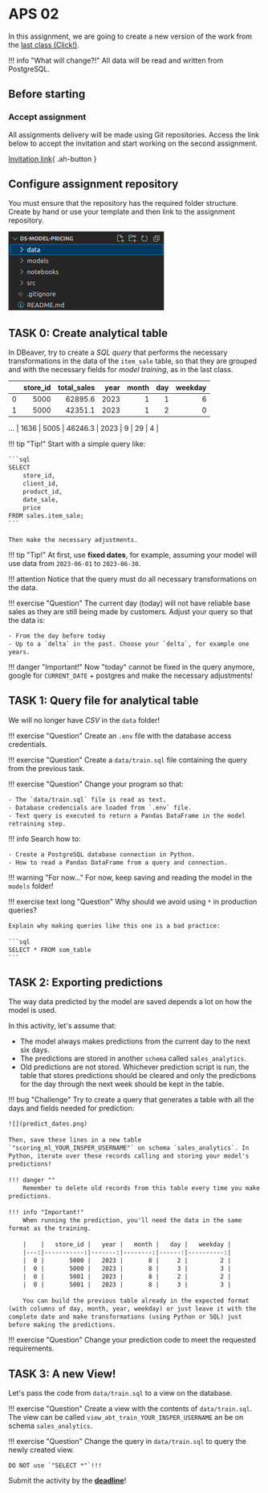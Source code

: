 # APS 02

In this assignment, we are going to create a new version of the work from the [last class (Click!)](practicing.md).

!!! info "What will change?!"
    All data will be read and written from PostgreSQL.

## Before starting

### Accept assignment

All assignments delivery will be made using Git repositories. Access the link below to accept the invitation and start working on the second assignment.

[Invitation link](https://classroom.github.com/a/HjoSiRHT){ .ah-button }

## Configure assignment repository

You must ensure that the repository has the required folder structure. Create by hand or use your template and then link to the assignment repository.

![](folder_structure.png)

## TASK 0: Create analytical table

In DBeaver, try to create a *SQL query* that performs the necessary transformations in the data of the `item_sale` table, so that they are grouped and with the necessary fields for *model training*, as in the last class.

|      |   store_id |   total_sales |   year |   month |   day |   weekday |
|-----:|-----------:|--------------:|-------:|--------:|------:|----------:|
|    0 |       5000 |      62895.6  |   2023 |       1 |     1 |         6 |
|    1 |       5000 |      42351.1  |   2023 |       1 |     2 |         0 |
...
| 1636 |       5005 |      46246.3  |   2023 |       9 |    29 |         4 |

!!! tip "Tip!"
    Start with a simple query like:

    ```sql
    SELECT
        store_id,
        client_id,
        product_id,
        date_sale,
        price
    FROM sales.item_sale;
    ```

    Then make the necessary adjustments.

!!! tip "Tip!"
    At first, use **fixed dates**, for example, assuming your model will use data from `2023-06-01` to `2023-06-30`.

!!! attention
    Notice that the query must do all necessary transformations on the data.

!!! exercise "Question"
    The current day (today) will not have reliable base sales as they are still being made by customers. Adjust your query so that the data is:

    - From the day before today
    - Up to a `delta` in the past. Choose your `delta`, for example one years.

!!! danger "Important!"
    Now "today" cannot be fixed in the query anymore, google for `CURRENT_DATE` + postgres and make the necessary adjustments!

## TASK 1: Query file for analytical table

We will no longer have *CSV* in the `data` folder!

!!! exercise "Question"
    Create an `.env` file with the database access credentials.


!!! exercise "Question"
    Create a `data/train.sql` file containing the query from the previous task.

!!! exercise "Question"
    Change your program so that:

    - The `data/train.sql` file is read as text.
    - Database credencials are loaded from `.env` file.
    - Text query is executed to return a Pandas DataFrame in the model retraining step.

!!! info
    Search how to:

    - Create a PostgreSQL database connection in Python.
    - How to read a Pandas DataFrame from a query and connection.

!!! warning "For now..."
    For now, keep saving and reading the model in the `models` folder!

!!! exercise text long "Question"
    Why should we avoid using `*` in production queries?
    
    Explain why making queries like this one is a bad practice:

    ```sql
    SELECT * FROM som_table
    ```

## TASK 2: Exporting predictions

The way data predicted by the model are saved depends a lot on how the model is used.

In this activity, let's assume that:

- The model always makes predictions from the current day to the next six days.
- The predictions are stored in another `schema` called `sales_analytics`.
- Old predictions are not stored. Whichever prediction script is run, the table that stores predictions should be cleared and only the predictions for the day through the next week should be kept in the table.

!!! bug "Challenge"
    Try to create a query that generates a table with all the days and fields needed for prediction:

    ![](predict_dates.png)

    Then, save these lines in a new table `"scoring_ml_YOUR_INSPER_USERNAME"` on schema `sales_analytics`. In Python, iterate over these records calling and storing your model's predictions!

    !!! danger ""
        Remember to delete old records from this table every time you make predictions.

    !!! info "Important!"
        When running the prediction, you'll need the data in the same format as the training.

        |    |   store_id |   year |   month |   day |   weekday |
        |---:|-----------:|-------:|--------:|------:|----------:|
        |  0 |       5000 |   2023 |       8 |     2 |         2 |
        |  0 |       5000 |   2023 |       8 |     3 |         3 |
        |  0 |       5001 |   2023 |       8 |     2 |         2 |
        |  0 |       5001 |   2023 |       8 |     3 |         3 |

        You can build the previous table already in the expected format (with columns of day, month, year, weekday) or just leave it with the complete date and make transformations (using Python or SQL) just before making the predictions.

!!! exercise "Question"
    Change your prediction code to meet the requested requirements.


## TASK 3: A new View!

Let's pass the code from `data/train.sql` to a view on the database.

!!! exercise "Question"
    Create a view with the contents of `data/train.sql`. The view can be called `view_abt_train_YOUR_INSPER_USERNAME` an be on schema `sales_analytics`.

!!! exercise "Question"
    Change the query in `data/train.sql` to query the newly created view.

    DO NOT use `"SELECT *"`!!!

Submit the activity by the [**deadline**](../../deadlines.md)!